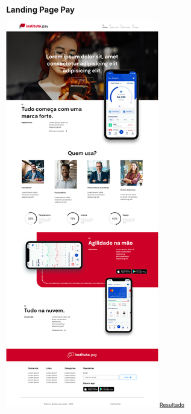 ## Landing Page Pay
![Pre Visualização](./feito.png)
[Resultado](https://brendacosta.github.io/instituto-pay/)